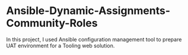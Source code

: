 # Ansible-Dynamic-Assignments-Community-Roles

In this project, I used Ansible configuration management tool to prepare UAT environment for a Tooling web solution.